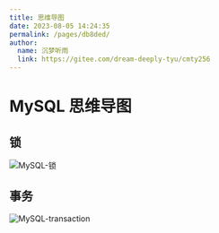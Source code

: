 ```yaml
---
title: 思维导图
date: 2023-08-05 14:24:35
permalink: /pages/db8ded/
author: 
  name: 沉梦听雨
  link: https://gitee.com/dream-deeply-tyu/cmty256
---
```

# MySQL 思维导图

## 锁

![MySQL-锁](https://cmty256.github.io/imgs-blog/MySQL/MySQL-锁.9uhj8mebplk.webp)

## 事务

![MySQL-transaction](https://cmty256.github.io/imgs-blog/MySQL/MySQL-transaction.24522ng97c0w.webp)

